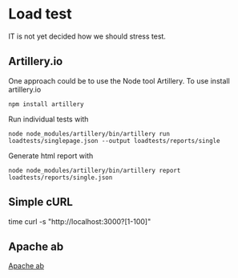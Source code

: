 # Load test
IT is not yet decided how we should stress test. 

## Artillery.io
One approach could be to use the Node tool Artillery. To use install artillery.io
```
npm install artillery
```

Run individual tests with
```
node node_modules/artillery/bin/artillery run loadtests/singlepage.json --output loadtests/reports/single
```

Generate html report with
```
node node_modules/artillery/bin/artillery report loadtests/reports/single.json
```

## Simple cURL
time curl -s "http://localhost:3000?[1-100]"

## Apache ab
[Apache ab](http://httpd.apache.org/docs/2.2/programs/ab.html)